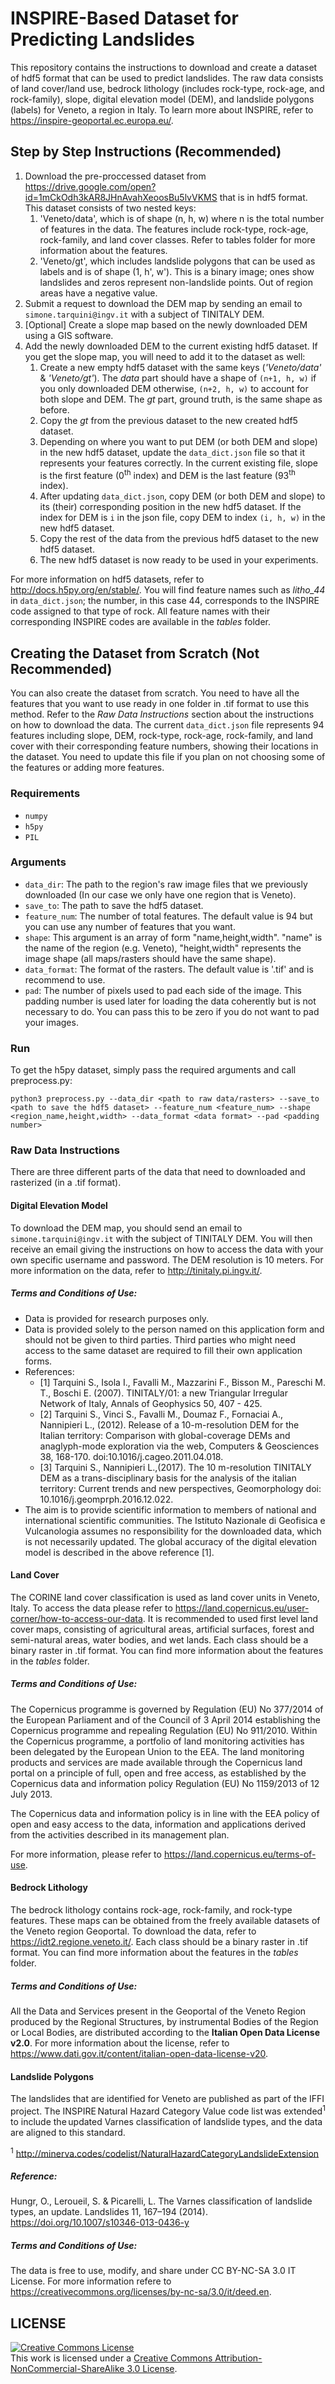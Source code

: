 # INSPIRE-Based Dataset for Predicting Landslides

This repository contains the instructions to download and create a dataset of hdf5 format that can be used to predict landslides.
The raw data consists of land cover/land use, bedrock lithology (includes rock-type, rock-age, and rock-family), slope, digital elevation model (DEM),
and landslide polygons (labels) for Veneto, a region in Italy. To learn more about INSPIRE, refer to https://inspire-geoportal.ec.europa.eu/.

## Step by Step Instructions (Recommended)

1. Download the pre-proccessed dataset from https://drive.google.com/open?id=1mCkOdh3kAR8JHnAvahXeoosBu5lvVKMS that is in hdf5 format. This dataset consists of two nested keys:
    1. 'Veneto/data', which is of shape (n, h, w) where n is the total number of features in the data. The features include rock-type, rock-age, rock-family, and land cover classes. Refer to tables folder for more information about the features.
    2. 'Veneto/gt', which includes landslide polygons that can be used as labels and is of shape (1, h', w'). This is a binary image; ones show landslides and zeros represent non-landslide points. Out of region areas have a negative value.
2. Submit a request to download the DEM map by sending an email to `simone.tarquini@ingv.it` with a subject of TINITALY DEM.
3. [Optional] Create a slope map based on the newly downloaded DEM using a GIS software.
4. Add the newly downloaded DEM to the current existing hdf5 dataset. If you get the slope map, you will need to add it to the dataset as well:
    1. Create a new empty hdf5 dataset with the same keys (*'Veneto/data'* & *'Veneto/gt'*). The *data* part should have a shape of `(n+1, h, w)` if you only downloaded DEM otherwise, `(n+2, h, w)` to account for both slope and DEM. The *gt* part, ground truth, is the same shape as before.
    2. Copy the *gt* from the previous dataset to the new created hdf5 dataset.
    3. Depending on where you want to put DEM (or both DEM and slope) in the new hdf5 dataset, update the `data_dict.json` file so that it represents your features correctly. In the current existing file, slope is the first feature (0<sup>th</sup> index) and DEM is the last feature (93<sup>th</sup> index).    
    4. After updating `data_dict.json`, copy DEM (or both DEM and slope) to its (their) corresponding position in the new hdf5 dataset. If the index for DEM is `i` in the json file, copy DEM to index `(i, h, w)` in the new hdf5 dataset.    
    5. Copy the rest of the data from the previous hdf5 dataset to the new hdf5 dataset.
    6. The new hdf5 dataset is now ready to be used in your experiments.

For more information on hdf5 datasets, refer to http://docs.h5py.org/en/stable/. You will find feature names such as *litho_44* in `data_dict.json`; the number, in this case 44, corresponds to the INSPIRE code assigned to that type of rock. All feature names with their corresponding INSPIRE codes are available in the *tables* folder.

## Creating the Dataset from Scratch (Not Recommended)
You can also create the dataset from scratch. You need to have all the features that you want to use ready in one folder in .tif format to use this method. Refer to the *Raw Data Instructions* section about the instructions on how to download the data. The current `data_dict.json` file represents 94 features including slope, DEM, rock-type, rock-age, rock-family, and land cover with their corresponding feature numbers, showing their locations in the dataset. You need to update this file if you plan on not choosing some of the features or adding more features.

### Requirements
* `numpy`
* `h5py`
* `PIL`

### Arguments
* `data_dir`: The path to the region's raw image files that we previously downloaded (In our case we only have one region that is Veneto).
* `save_to`: The path to save the hdf5 dataset.
* `feature_num`: The number of total features. The default value is 94 but you can use any number of features that you want.
* `shape`: This argument is an array of form "name,height,width". "name" is the name of the region (e.g. Veneto), "height,width" represents the image shape (all maps/rasters should have the same shape).
* `data_format`: The format of the rasters. The default value is '.tif' and is recommend to use.
* `pad`: The number of pixels used to pad each side of the image. This padding number is used later for loading the data coherently but is not necessary to do. You can pass this to be zero if you do not want to pad your images.

### Run
To get the h5py dataset, simply pass the required arguments and call preprocess.py:

`python3 preprocess.py --data_dir <path to raw data/rasters> --save_to <path to save the hdf5 dataset> --feature_num <feature_num> --shape <region_name,height,width> --data_format <data format> --pad <padding number>`

### Raw Data Instructions
There are three different parts of the data that need to downloaded and rasterized (in a .tif format).

#### Digital Elevation Model
To download the DEM map, you should send an email to `simone.tarquini@ingv.it` with the subject of TINITALY DEM. You will then
receive an email giving the instructions on how to access the data with your own specific username and password. The DEM resolution is 10 meters. For more information on the data, refer to http://tinitaly.pi.ingv.it/.

##### Terms and Conditions of Use:
* Data is provided for research purposes only.
* Data is provided solely to the person named on this application form and should not be given to third parties. 
Third parties who might need access to the same dataset are required to fill their own application forms.
* References:
  * [1] Tarquini S., Isola I., Favalli M., Mazzarini F., Bisson M., Pareschi M. T., Boschi E. (2007). TINITALY/01: a new Triangular Irregular Network of Italy, Annals of Geophysics 50, 407 - 425.
  * [2] Tarquini S., Vinci S., Favalli M., Doumaz F., Fornaciai A., Nannipieri L., (2012). Release of a 10-m-resolution DEM for the Italian territory: Comparison with global-coverage DEMs and anaglyph-mode exploration via the web, Computers & Geosciences 38, 168-170. doi:10.1016/j.cageo.2011.04.018.
  * [3] Tarquini S., Nannipieri L.,(2017). The 10 m-resolution TINITALY DEM as a trans-disciplinary basis for the analysis of the italian territory: Current trends and new perspectives, Geomorphology doi: 10.1016/j.geomprph.2016.12.022.
* The aim is to provide scientific information to members of national and international scientific communities. 
The Istituto Nazionale di Geofisica e Vulcanologia assumes no responsibility for the downloaded data, which is not necessarily updated. The global accuracy of the digital elevation model is described in the above reference [1].

#### Land Cover
The CORINE land cover classification is used as land cover units in Veneto, Italy. To access the data
please refer to https://land.copernicus.eu/user-corner/how-to-access-our-data. It is recommended to used first level land cover maps, consisting of agricultural areas, artificial surfaces, forest and semi-natural areas, water bodies, and wet lands. Each class should be a binary raster in .tif format. You can find more information about the features in the *tables* folder.

##### Terms and Conditions of Use:
The Copernicus programme is governed by Regulation (EU) No 377/2014 of the European Parliament and of the Council of 3 April 2014 establishing the Copernicus programme and repealing Regulation (EU) No 911/2010. Within the Copernicus programme, a portfolio of land monitoring activities has been delegated by the European Union to the EEA. The land monitoring products and services are made available through the Copernicus land portal on a principle of full, open and free access, as established by the Copernicus data and information policy Regulation (EU) No 1159/2013 of 12 July 2013.

The Copernicus data and information policy is in line with the EEA policy of open and easy access to the data, 
information and applications derived from the activities described in its management plan.

For more information, please refer to https://land.copernicus.eu/terms-of-use.

#### Bedrock Lithology
The bedrock lithology contains rock-age, rock-family, and rock-type features. These maps can be obtained from the freely available datasets of the Veneto region Geoportal. To download the data, refer to https://idt2.regione.veneto.it/. Each class should be a binary raster in .tif format. You can find more information about the features in the *tables* folder.

##### Terms and Conditions of Use:
All the Data and Services present in the Geoportal of the Veneto Region produced by the Regional Structures, 
by instrumental Bodies of the Region or Local Bodies, are distributed according to the **Italian Open Data License v2.0**. For
more information about the license, refer to https://www.dati.gov.it/content/italian-open-data-license-v20.

#### Landslide Polygons
The landslides that are identified for Veneto are published as part of the IFFI project. The INSPIRE Natural Hazard Category
Value code list was extended<sup>1</sup> to include the updated Varnes classification of landslide types, and the data are aligned to this standard.

<sup>1</sup> http://minerva.codes/codelist/NaturalHazardCategoryLandslideExtension

##### Reference:
Hungr, O., Leroueil, S. & Picarelli, L. The Varnes classification of landslide types, an update. Landslides 11, 167–194 (2014). https://doi.org/10.1007/s10346-013-0436-y

##### Terms and Conditions of Use:
The data is free to use, modify, and share under CC BY-NC-SA 3.0 IT License. 
For more information refere to https://creativecommons.org/licenses/by-nc-sa/3.0/it/deed.en.

## LICENSE
<a rel="license" href="http://creativecommons.org/licenses/by-sa/3.0/"><img alt="Creative Commons License" style="border-width:0" src="https://licensebuttons.net/l/by-nc-sa/3.0/80x15.png" /></a><br />This work is licensed under a <a rel="license" href="https://creativecommons.org/licenses/by-nc-sa/3.0/">Creative Commons Attribution-NonCommercial-ShareAlike 3.0 License</a>.
